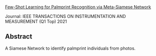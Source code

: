 [Few-Shot Learning for Palmprint Recognition via Meta-Siamese Network](https://ieeexplore.ieee.org/abstract/document/9420130/authors#authors)

Journal: IEEE TRANSACTIONS ON INSTRUMENTATION AND MEASUREMENT (Q1 Top) 2021

## Abstract
A Siamese Network to identify palmprint individuals from photos.

